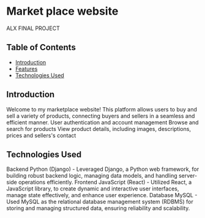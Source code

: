 # Market place website
 ALX FINAL PROJECT

## Table of Contents
- [Introduction](#introduction)
- [Features](#features)
- [Technologies Used](#technologies-used)

## Introduction
Welcome to my marketplace website! This platform allows users to buy and sell a variety of products, connecting buyers and sellers in a seamless and efficient manner.
User authentication and account management
Browse and search for products
View product details, including images, descriptions, prices and sellers's contact
## Technologies Used
Backend
Python (Django) - Leveraged Django, a Python web framework, for building robust backend logic, managing data models, and handling server-side operations efficiently.
Frontend
JavaScript (React) - Utilized React, a JavaScript library, to create dynamic and interactive user interfaces, manage state effectively, and enhance user experience.
Database
MySQL - Used MySQL as the relational database management system (RDBMS) for storing and managing structured data, ensuring reliability and scalability.
